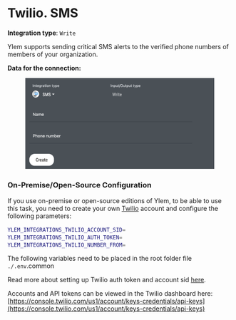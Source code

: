 # Twilio. SMS

**Integration type**:  `Write`

Ylem supports sending critical SMS alerts to the verified phone numbers of members of your organization.

**Data for the connection:**

<figure><img src="../../.gitbook/assets/Screenshot 2024-07-28 at 18.58.30.png" alt=""><figcaption></figcaption></figure>

### On-Premise/Open-Source Configuration

If you use on-premise or open-source editions of Ylem, to be able to use this task, you need to create your own [Twilio](https://www.twilio.com/) account and configure the following parameters:

```bash
YLEM_INTEGRATIONS_TWILIO_ACCOUNT_SID=
YLEM_INTEGRATIONS_TWILIO_AUTH_TOKEN=
YLEM_INTEGRATIONS_TWILIO_NUMBER_FROM=
```

The following variables need to be placed in the root folder file `./.env`.common

Read more about setting up Twilio auth token and account sid [here](https://www.twilio.com/en-us/messaging/programmable-messaging-api).

Accounts and API tokens can be viewed in the Twilio dashboard here: [https://console.twilio.com/us1/account/keys-credentials/api-keys](https://console.twilio.com/us1/account/keys-credentials/api-keys)
